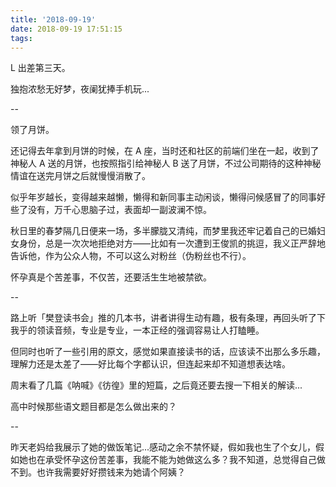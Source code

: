 ```yaml
---
title: '2018-09-19'
date: 2018-09-19 17:51:15
tags:
---
```


L 出差第三天。

独抱浓愁无好梦，夜阑犹捧手机玩...

--

领了月饼。

还记得去年拿到月饼的时候，在 A 座，当时还和社区的前端们坐在一起，收到了神秘人 A 送的月饼，也按照指引给神秘人 B 送了月饼，不过公司期待的这种神秘情谊在送完月饼之后就慢慢消散了。

似乎年岁越长，变得越来越懒，懒得和新同事主动闲谈，懒得问候感冒了的同事好些了没有，万千心思脑子过，表面却一副波澜不惊。

秋日里的春梦隔几日便来一场，多半朦胧又清纯，而梦里我还牢记着自己的已婚妇女身份，总是一次次地拒绝对方——比如有一次遭到王俊凯的挑逗，我义正严辞地告诉他，作为公众人物，不可以这么对粉丝（伪粉丝也不行）。

怀孕真是个苦差事，不仅苦，还要活生生地被禁欲。

--

路上听「樊登读书会」推的几本书，讲者讲得生动有趣，极有条理，再回头听了下我乎的领读音频，专业是专业，一本正经的强调容易让人打瞌睡。

但同时也听了一些引用的原文，感觉如果直接读书的话，应该读不出那么多乐趣，理解力还是太差了——好比每个字都认识，但连起来却不知道想表达啥。

周末看了几篇《呐喊》《彷徨》里的短篇，之后竟还要去搜一下相关的解读...

高中时候那些语文题目都是怎么做出来的？

--

昨天老妈给我展示了她的做饭笔记...感动之余不禁怀疑，假如我也生了个女儿，假如她也在承受怀孕这份苦差事，我能不能为她做这么多？我不知道，总觉得自己做不到。也许我需要好好攒钱来为她请个阿姨？


